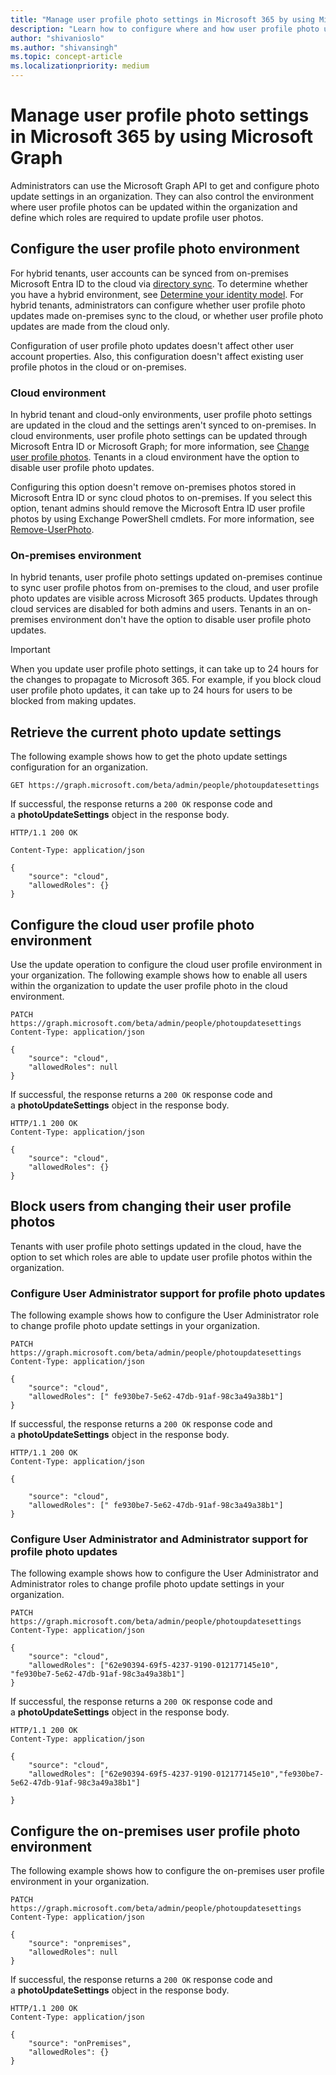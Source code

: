 ```yaml
---
title: "Manage user profile photo settings in Microsoft 365 by using Microsoft Graph"
description: "Learn how to configure where and how user profile photo updates are managed in your organization."
author: "shivanioslo"
ms.author: "shivansingh"
ms.topic: concept-article
ms.localizationpriority: medium
---
```


# Manage user profile photo settings in Microsoft 365 by using Microsoft Graph

Administrators can use the Microsoft Graph API to get and configure photo update settings in an organization. They can also control the environment where user profile photos can be updated within the organization and define which roles are required to update profile
user photos.

## Configure the user profile photo environment 

For hybrid tenants, user accounts can be synced from on-premises Microsoft Entra ID to the cloud via [directory sync](/azure/active-directory/architecture/sync-directory). To determine whether you have a hybrid environment, see [Determine your identity model](/microsoft-365/enterprise/deploy-identity-solution-identity-model?view=o365-worldwide). For hybrid tenants, administrators can configure whether user profile photo updates made on-premises sync to the cloud, or whether user profile photo updates are made from the cloud only.

Configuration of user profile photo updates doesn't affect other user account properties. Also, this configuration doesn't affect existing user profile photos in the cloud or on-premises.

### Cloud environment

In hybrid tenant and cloud-only environments, user profile photo settings are updated in the cloud and the settings aren't synced to on-premises. In cloud environments, user profile photo settings can be updated through Microsoft Entra ID or Microsoft Graph; for more information, see [Change user profile photos](/microsoft-365/admin/add-users/change-user-profile-photos). Tenants in a cloud environment have the option to disable user profile photo updates.

Configuring this option doesn't remove on-premises photos stored in Microsoft Entra ID or sync cloud photos to on-premises. If you select this option, tenant admins should remove the
Microsoft Entra ID user profile photos by using Exchange PowerShell cmdlets. For more information, see [Remove-UserPhoto](/powershell/module/exchange/remove-userphoto).  

### On-premises environment

In hybrid tenants, user profile photo settings updated on-premises continue to sync user profile photos from on-premises to the cloud, and user profile photo updates are visible across Microsoft 365 products. Updates through cloud services are disabled for both admins and users. Tenants in an on-premises environment don't have the option to disable user profile photo updates.

> [!Important]
> When you update user profile photo settings, it can take up to 24 hours for the changes to propagate to Microsoft 365. For example, if you block cloud user profile photo updates, it can take up to 24 hours for users to be blocked from making updates.

## Retrieve the current photo update settings

The following example shows how to get the photo update settings configuration for an organization.

```http
GET https://graph.microsoft.com/beta/admin/people/photoupdatesettings
```
If successful, the response returns a `200 OK` response code and a **photoUpdateSettings** object in the response body.

```http
HTTP/1.1 200 OK

Content-Type: application/json

{
    "source": "cloud",
    "allowedRoles": {}
}
```

## Configure the cloud user profile photo environment

Use the update operation to configure the cloud user profile environment in your organization. The following example shows how to enable all users within the organization to update the user profile photo in the cloud environment.

```http
PATCH https://graph.microsoft.com/beta/admin/people/photoupdatesettings
Content-Type: application/json

{
    "source": "cloud",
    "allowedRoles": null
}
```

If successful, the response returns a `200 OK` response code and a **photoUpdateSettings** object in the response body.

```http
HTTP/1.1 200 OK
Content-Type: application/json

{
    "source": "cloud",
    "allowedRoles": {}
}
```
## Block users from changing their user profile photos 

Tenants with user profile photo settings updated in the cloud, have the option to set which roles are able to update user profile photos
within the organization.

### Configure User Administrator support for profile photo updates

The following example shows how to configure the User Administrator role to change profile photo update settings in your organization.

```http
PATCH https://graph.microsoft.com/beta/admin/people/photoupdatesettings
Content-Type: application/json

{
    "source": "cloud",
    "allowedRoles": [" fe930be7-5e62-47db-91af-98c3a49a38b1"]
}
```

If successful, the response returns a `200 OK` response code and a **photoUpdateSettings** object in the response body.

```http
HTTP/1.1 200 OK
Content-Type: application/json

{

    "source": "cloud",
    "allowedRoles": [" fe930be7-5e62-47db-91af-98c3a49a38b1"]
}
```
### Configure User Administrator and Administrator support for profile photo updates

The following example shows how to configure the User Administrator and Administrator roles to change profile photo update settings in your organization.

```http
PATCH https://graph.microsoft.com/beta/admin/people/photoupdatesettings
Content-Type: application/json

{
    "source": "cloud",
    "allowedRoles": ["62e90394-69f5-4237-9190-012177145e10", "fe930be7-5e62-47db-91af-98c3a49a38b1"]
}
```

If successful, the response returns a `200 OK` response code and a **photoUpdateSettings** object in the response body.

```http
HTTP/1.1 200 OK
Content-Type: application/json

{
    "source": "cloud",
    "allowedRoles": ["62e90394-69f5-4237-9190-012177145e10","fe930be7-5e62-47db-91af-98c3a49a38b1"]

}
```
## Configure the on-premises user profile photo environment

The following example shows how to configure the on-premises user profile environment in your organization.

```http
PATCH https://graph.microsoft.com/beta/admin/people/photoupdatesettings
Content-Type: application/json

{
    "source": "onpremises",
    "allowedRoles": null
}
```
If successful, the response returns a `200 OK` response code and a **photoUpdateSettings** object in the response body.

```http
HTTP/1.1 200 OK
Content-Type: application/json

{
    "source": "onPremises",
    "allowedRoles": {}
}
```
